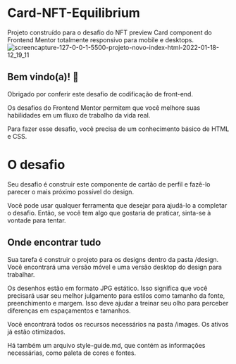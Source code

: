 # Card-NFT-Equilibrium
Projeto construído para o desafio do NFT preview Card component do Frontend Mentor totalmente responsivo para mobile e desktops.
![screencapture-127-0-0-1-5500-projeto-novo-index-html-2022-01-18-12_19_11](https://user-images.githubusercontent.com/91372587/149973398-9e56e3a2-ad2d-4889-9e43-22bff9d656ec.png)


## Bem vindo(a)! 👋
Obrigado por conferir este desafio de codificação de front-end.

Os desafios do Frontend Mentor permitem que você melhore suas habilidades em um fluxo de trabalho da vida real.

Para fazer esse desafio, você precisa de um conhecimento básico de HTML e CSS.

# O desafio
Seu desafio é construir este componente de cartão de perfil e fazê-lo parecer o mais próximo possível do design.

Você pode usar qualquer ferramenta que desejar para ajudá-lo a completar o desafio. Então, se você tem algo que gostaria de 
praticar, sinta-se à vontade para tentar.

## Onde encontrar tudo
Sua tarefa é construir o projeto para os designs dentro da pasta /design. Você encontrará uma versão móvel e uma versão desktop do design para trabalhar.

Os desenhos estão em formato JPG estático. Isso significa que você precisará usar seu melhor julgamento para estilos como tamanho da fonte, preenchimento e margem. Isso deve ajudar a treinar seu olho para perceber diferenças em espaçamentos e tamanhos.

Você encontrará todos os recursos necessários na pasta /images. Os ativos já estão otimizados.

Há também um arquivo style-guide.md, que contém as informações necessárias, como paleta de cores e fontes.
